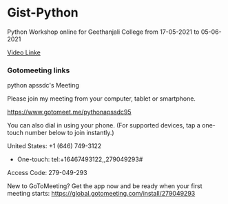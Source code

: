 # Gist-Python
Python Workshop online for Geethanjali College from 17-05-2021 to 05-06-2021


[Video Linke](https://docs.google.com/document/d/1oVTxXFZwTnQPn6hOgPJLRvguccAfFA011qxubJB0D6M/edit)







### Gotomeeting links

python apssdc's Meeting


Please join my meeting from your computer, tablet or smartphone.

https://www.gotomeet.me/pythonapssdc95

You can also dial in using your phone.
(For supported devices, tap a one-touch number below to join instantly.)

United States: +1 (646) 749-3122
- One-touch: tel:+16467493122,,279049293#

Access Code: 279-049-293


New to GoToMeeting? Get the app now and be ready when your first meeting starts: https://global.gotomeeting.com/install/279049293

